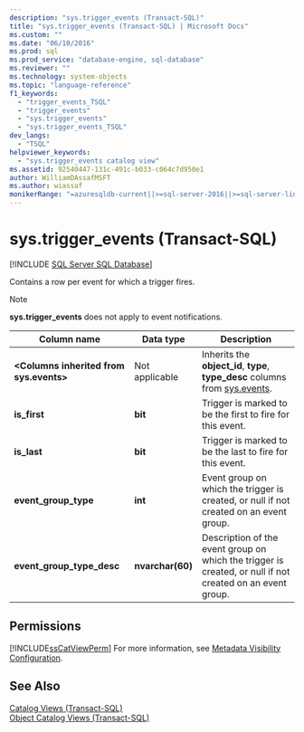 ```yaml
---
description: "sys.trigger_events (Transact-SQL)"
title: "sys.trigger_events (Transact-SQL) | Microsoft Docs"
ms.custom: ""
ms.date: "06/10/2016"
ms.prod: sql
ms.prod_service: "database-engine, sql-database"
ms.reviewer: ""
ms.technology: system-objects
ms.topic: "language-reference"
f1_keywords: 
  - "trigger_events_TSQL"
  - "trigger_events"
  - "sys.trigger_events"
  - "sys.trigger_events_TSQL"
dev_langs: 
  - "TSQL"
helpviewer_keywords: 
  - "sys.trigger_events catalog view"
ms.assetid: 92540447-131c-491c-b033-c064c7d950e1
author: WilliamDAssafMSFT
ms.author: wiassaf
monikerRange: "=azuresqldb-current||>=sql-server-2016||>=sql-server-linux-2017||=azuresqldb-mi-current"
---
```

# sys.trigger_events (Transact-SQL)
[!INCLUDE [SQL Server SQL Database](../../includes/applies-to-version/sql-asdb.md)]

  Contains a row per event for which a trigger fires.  
  
> [!NOTE]  
>  **sys.trigger_events** does not apply to event notifications.  
  
|Column name|Data type|Description|  
|-----------------|---------------|-----------------|  
|**\<Columns inherited from sys.events>**|Not applicable|Inherits the **object_id**, **type**, **type_desc** columns from [sys.events](../../relational-databases/system-catalog-views/sys-events-transact-sql.md).|  
|**is_first**|**bit**|Trigger is marked to be the first to fire for this event.|  
|**is_last**|**bit**|Trigger is marked to be the last to fire for this event.|  
|**event_group_type**|**int**|Event group on which the trigger is created, or null if not created on an event group.|  
|**event_group_type_desc**|**nvarchar(60)**|Description of the event group on which the trigger is created, or null if not created on an event group.|  
  
## Permissions  
 [!INCLUDE[ssCatViewPerm](../../includes/sscatviewperm-md.md)] For more information, see [Metadata Visibility Configuration](../../relational-databases/security/metadata-visibility-configuration.md).  
  
## See Also  
 [Catalog Views &#40;Transact-SQL&#41;](../../relational-databases/system-catalog-views/catalog-views-transact-sql.md)   
 [Object Catalog Views &#40;Transact-SQL&#41;](../../relational-databases/system-catalog-views/object-catalog-views-transact-sql.md)  
  
  
